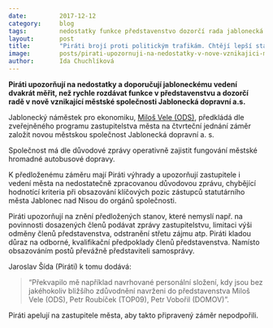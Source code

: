 ```yaml
---
date:         2017-12-12
category:     blog
tags:         nedostatky funkce představenstvo dozorčí rada jablonecká dopravní politické trafiky 
layout:       post
title:        "Piráti brojí proti politickým trafikám. Chtějí lepší stanovy v městských společnostech" 
image:        posts/pirati-upozornuji-na-nedostatky-v-nove-vznikajici-mestske-spolecnosti-jablonecka-dopravni-as_2.jpg
author:       Ida Chuchlíková
---
```

**Piráti upozorňují na nedostatky a doporučují jabloneckému vedení dvakrát měřit, než rychle rozdávat funkce v představenstvu a dozorčí radě v nově vznikající městské společnosti Jablonecká dopravní a.s.**

Jablonecký náměstek pro ekonomiku, [Miloš Vele (ODS)](https://www.ods.cz/region.liberecky/profil/1863-milos-vele), předkládá dle zveřejněného programu zastupitelstva města na čtvrteční jednání záměr založit novou městskou společnost Jablonecká dopravní a. s.

Společnost má dle důvodové zprávy operativně zajistit fungování městské hromadné autobusové dopravy. 

K předloženému záměru mají Piráti výhrady a upozorňují zastupitele i vedení města na nedostatečně zpracovanou důvodovou zprávu, chybějící hodnotící kriteria při obsazování klíčových pozic zástupců statutárního města Jablonec nad Nisou do orgánů společnosti. 

Piráti upozorňují na znění předložených stanov, které nemyslí např. na povinnosti dosazených členů podávat zprávy zastupitelstvu, limitaci výši odměny členů představenstva, odstranění střetu zájmu atp. Piráti kladou důraz na odborné, kvalifikační předpoklady členů představenstva. Namísto obsazováním postů převážně představiteli samosprávy. 

Jaroslav Šída (Piráti) k tomu dodává: 
>“Překvapilo mě například navrhované personální složení, kdy jsou bez jakéhokoliv bližšího zdůvodnění navrženi do představenstva Miloš Vele (ODS), Petr Roubíček (TOP09), Petr Vobořil (DOMOV)”.

Piráti apelují na zastupitele města, aby takto připravený záměr nepodpořili. 

